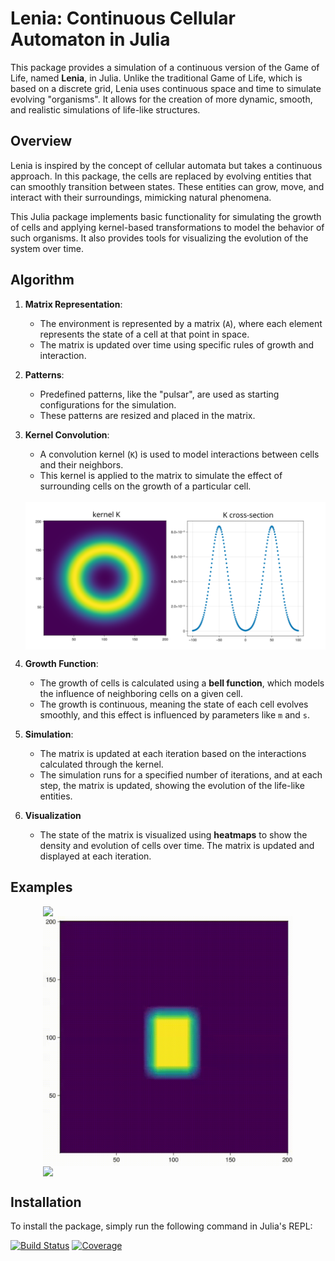 # Lenia: Continuous Cellular Automaton in Julia

This package provides a simulation of a continuous version of the Game of Life, named **Lenia**, in Julia. Unlike the traditional Game of Life, which is based on a discrete grid, Lenia uses continuous space and time to simulate evolving "organisms". It allows for the creation of more dynamic, smooth, and realistic simulations of life-like structures. 

## Overview

Lenia is inspired by the concept of cellular automata but takes a continuous approach. In this package, the cells are replaced by evolving entities that can smoothly transition between states. These entities can grow, move, and interact with their surroundings, mimicking natural phenomena.

This Julia package implements basic functionality for simulating the growth of cells and applying kernel-based transformations to model the behavior of such organisms. It also provides tools for visualizing the evolution of the system over time.

## Algorithm

1. **Matrix Representation**:
   - The environment is represented by a matrix (`A`), where each element represents the state of a cell at that point in space.
   - The matrix is updated over time using specific rules of growth and interaction.

2. **Patterns**:
   - Predefined patterns, like the "pulsar", are used as starting configurations for the simulation.
   - These patterns are resized and placed in the matrix.

3. **Kernel Convolution**:
   - A convolution kernel (`K`) is used to model interactions between cells and their neighbors.
   - This kernel is applied to the matrix to simulate the effect of surrounding cells on the growth of a particular cell.
    <br>
   <img src="images/kernel.png" alt="kernel" width="600" style="display: block; margin: auto;">

4. **Growth Function**:
   - The growth of cells is calculated using a **bell function**, which models the influence of neighboring cells on a given cell.
   - The growth is continuous, meaning the state of each cell evolves smoothly, and this effect is influenced by parameters like `m` and `s`.

5. **Simulation**:
   - The matrix is updated at each iteration based on the interactions calculated through the kernel.
   - The simulation runs for a specified number of iterations, and at each step, the matrix is updated, showing the evolution of the life-like entities.

6. **Visualization**
    - The state of the matrix is visualized using **heatmaps** to show the density and evolution of cells over time. The matrix is updated and displayed at each iteration.

## Examples
<img src="images/example_pulsar.gif" width="400" style="display: block; margin: auto;">
<img src="images/example_dying_block.gif" width="400" style="display: block; margin: auto;">
<img src="images/example_spiral.gif" width="400" style="display: block; margin: auto;">

## Installation

To install the package, simply run the following command in Julia's REPL:


















[![Build Status](https://github.com/jindrzuz/GameOfLife.jl/actions/workflows/CI.yml/badge.svg?branch=main)](https://github.com/jindrzuz/GameOfLife.jl/actions/workflows/CI.yml?query=branch%3Amain)
[![Coverage](https://codecov.io/gh/jindrzuz/GameOfLife.jl/branch/main/graph/badge.svg)](https://codecov.io/gh/jindrzuz/GameOfLife.jl)
